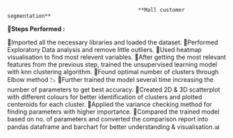                                               **Mall customer segmentation**
                                               
**📌Steps Performed :**

📍Imported all the necessary libraries and loaded the dataset.
📍Performed Exploratory Data analysis and remove little outliers.
📍Used heatmap visualisation to find most relevent variables. 
📍After getting the most relevant features from the previous step, trained the unsupervised learning model with knn clustering algorithm.
📍Found optimal number of clusters through Elbow method 📉
📍Further trained the model several time increasing the number of parameters to get best accuracy.
📍Created 2D & 3D scatterplot with different colours for better identification of clusters and plotted centeroids for each cluster.
📍Applied the variance checking method for finding parameters with higher importance.
📍Compared the trained model based on no. of parameters and converted the comparison report into pandas dataframe and barchart for better understanding & visualisation.📊
